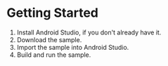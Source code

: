 # Getting Started
1. Install Android Studio, if you don't already have it.
2. Download the sample.
3. Import the sample into Android Studio.
4. Build and run the sample.